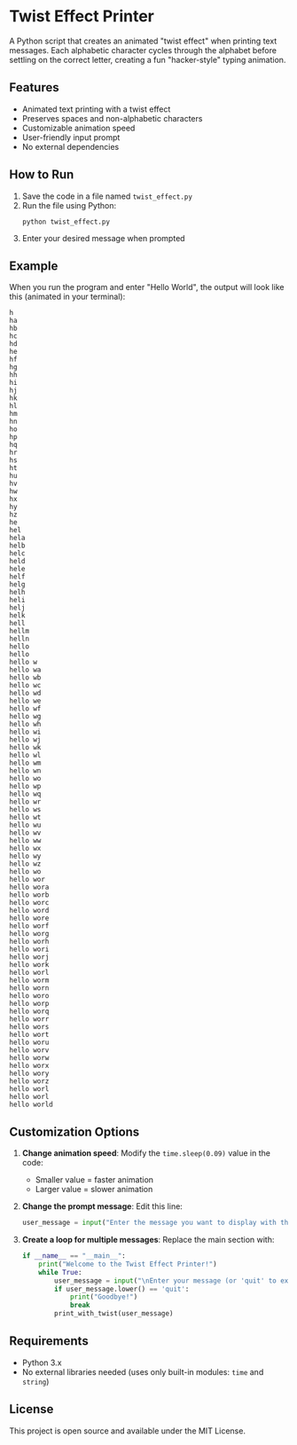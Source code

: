 # Twist Effect Printer

A Python script that creates an animated "twist effect" when printing text messages. Each alphabetic character cycles through the alphabet before settling on the correct letter, creating a fun "hacker-style" typing animation.

## Features
- Animated text printing with a twist effect
- Preserves spaces and non-alphabetic characters
- Customizable animation speed
- User-friendly input prompt
- No external dependencies

## How to Run

1. Save the code in a file named `twist_effect.py`
2. Run the file using Python:
   ```
   python twist_effect.py
   ```
3. Enter your desired message when prompted

## Example

When you run the program and enter "Hello World", the output will look like this (animated in your terminal):

```
h
ha
hb
hc
hd
he
hf
hg
hh
hi
hj
hk
hl
hm
hn
ho
hp
hq
hr
hs
ht
hu
hv
hw
hx
hy
hz
he
hel
hela
helb
helc
held
hele
helf
helg
helh
heli
helj
helk
hell
hellm
helln
hello
hello 
hello w
hello wa
hello wb
hello wc
hello wd
hello we
hello wf
hello wg
hello wh
hello wi
hello wj
hello wk
hello wl
hello wm
hello wn
hello wo
hello wp
hello wq
hello wr
hello ws
hello wt
hello wu
hello wv
hello ww
hello wx
hello wy
hello wz
hello wo
hello wor
hello wora
hello worb
hello worc
hello word
hello wore
hello worf
hello worg
hello worh
hello wori
hello worj
hello work
hello worl
hello worm
hello worn
hello woro
hello worp
hello worq
hello worr
hello wors
hello wort
hello woru
hello worv
hello worw
hello worx
hello wory
hello worz
hello worl
hello worl
hello world
```

## Customization Options

1. **Change animation speed**:
   Modify the `time.sleep(0.09)` value in the code:
   - Smaller value = faster animation
   - Larger value = slower animation

2. **Change the prompt message**:
   Edit this line:
   ```python
   user_message = input("Enter the message you want to display with the twist effect: ")
   ```

3. **Create a loop for multiple messages**:
   Replace the main section with:
   ```python
   if __name__ == "__main__":
       print("Welcome to the Twist Effect Printer!")
       while True:
           user_message = input("\nEnter your message (or 'quit' to exit): ")
           if user_message.lower() == 'quit':
               print("Goodbye!")
               break
           print_with_twist(user_message)
   ```

## Requirements
- Python 3.x
- No external libraries needed (uses only built-in modules: `time` and `string`)

## License
This project is open source and available under the MIT License.